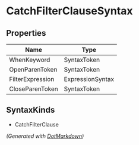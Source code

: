 # CatchFilterClauseSyntax

## Properties

| Name             | Type             |
| ---------------- | ---------------- |
| WhenKeyword      | SyntaxToken      |
| OpenParenToken   | SyntaxToken      |
| FilterExpression | ExpressionSyntax |
| CloseParenToken  | SyntaxToken      |

## SyntaxKinds

* CatchFilterClause

*\(Generated with [DotMarkdown](http://github.com/JosefPihrt/DotMarkdown)\)*